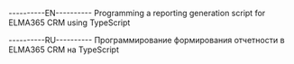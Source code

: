 ----------EN----------
Programming a reporting generation script for ELMA365 CRM using TypeScript


----------RU----------
Программирование формирования отчетности в ELMA365 CRM на TypeScript